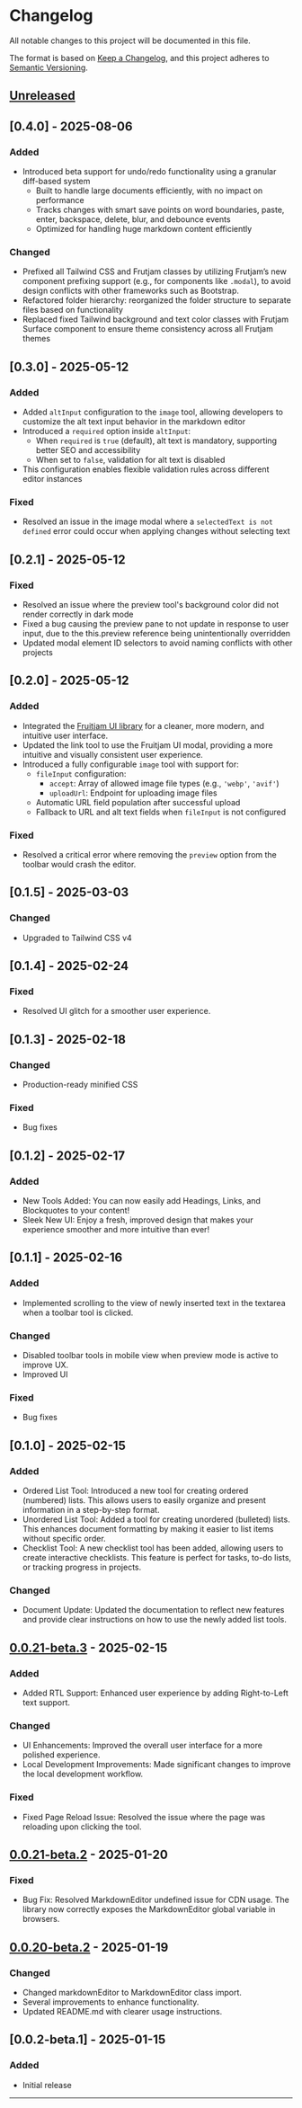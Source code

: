 # Changelog

All notable changes to this project will be documented in this file.

The format is based on [Keep a Changelog](https://keepachangelog.com/en/1.1.0/),
and this project adheres to [Semantic Versioning](https://semver.org/spec/v2.0.0.html).

## [Unreleased]

## [0.4.0] - 2025-08-06

### Added

- Introduced beta support for undo/redo functionality using a granular diff-based system
  - Built to handle large documents efficiently, with no impact on performance
  - Tracks changes with smart save points on word boundaries, paste, enter, backspace, delete, blur, and debounce events
  - Optimized for handling huge markdown content efficiently

### Changed

- Prefixed all Tailwind CSS and Frutjam classes by utilizing Frutjam’s new component prefixing support (e.g., for components like `.modal`), to avoid design conflicts with other frameworks such as Bootstrap.
- Refactored folder hierarchy: reorganized the folder structure to separate files based on functionality
- Replaced fixed Tailwind background and text color classes with Frutjam Surface component to ensure theme consistency across all Frutjam themes 

## [0.3.0] - 2025-05-12

### Added

- Added `altInput` configuration to the `image` tool, allowing developers to customize the alt text input behavior in the markdown editor
- Introduced a `required` option inside `altInput`:
  - When `required` is `true` (default), alt text is mandatory, supporting better SEO and accessibility
  - When set to `false`, validation for alt text is disabled
- This configuration enables flexible validation rules across different editor instances

### Fixed

- Resolved an issue in the image modal where a `selectedText is not defined` error could occur when applying changes without selecting text

## [0.2.1] - 2025-05-12

### Fixed

- Resolved an issue where the preview tool's background color did not render correctly in dark mode
- Fixed a bug causing the preview pane to not update in response to user input, due to the this.preview reference being unintentionally overridden
- Updated modal element ID selectors to avoid naming conflicts with other projects

## [0.2.0] - 2025-05-12

### Added

- Integrated the [Fruitjam UI library](https://github.com/fruitjam/ui) for a cleaner, more modern, and intuitive user interface.
- Updated the link tool to use the Fruitjam UI modal, providing a more intuitive and visually consistent user experience.
- Introduced a fully configurable `image` tool with support for:
  - `fileInput` configuration:
    - `accept`: Array of allowed image file types (e.g., `'webp'`, `'avif'`)
    - `uploadUrl`: Endpoint for uploading image files
  - Automatic URL field population after successful upload
  - Fallback to URL and alt text fields when `fileInput` is not configured

### Fixed

- Resolved a critical error where removing the `preview` option from the toolbar would crash the editor.

## [0.1.5] - 2025-03-03

### Changed

- Upgraded to Tailwind CSS v4

## [0.1.4] - 2025-02-24

### Fixed

- Resolved UI glitch for a smoother user experience.

## [0.1.3] - 2025-02-18

### Changed

- Production-ready minified CSS

### Fixed

- Bug fixes

## [0.1.2] - 2025-02-17

### Added

- New Tools Added: You can now easily add Headings, Links, and Blockquotes to your content!
- Sleek New UI: Enjoy a fresh, improved design that makes your experience smoother and more intuitive than ever!

## [0.1.1] - 2025-02-16

### Added

- Implemented scrolling to the view of newly inserted text in the textarea when a toolbar tool is clicked.

### Changed

- Disabled toolbar tools in mobile view when preview mode is active to improve UX.
- Improved UI

### Fixed

- Bug fixes

## [0.1.0] - 2025-02-15

### Added

- Ordered List Tool: Introduced a new tool for creating ordered (numbered) lists. This allows users to easily organize and present information in a step-by-step format.
- Unordered List Tool: Added a tool for creating unordered (bulleted) lists. This enhances document formatting by making it easier to list items without specific order.
- Checklist Tool: A new checklist tool has been added, allowing users to create interactive checklists. This feature is perfect for tasks, to-do lists, or tracking progress in projects.

### Changed

- Document Update: Updated the documentation to reflect new features and provide clear instructions on how to use the newly added list tools.

## [0.0.21-beta.3] - 2025-02-15

### Added

- Added RTL Support: Enhanced user experience by adding Right-to-Left text support.

### Changed

- UI Enhancements: Improved the overall user interface for a more polished experience.
- Local Development Improvements: Made significant changes to improve the local development workflow.

### Fixed

- Fixed Page Reload Issue: Resolved the issue where the page was reloading upon clicking the tool.

## [0.0.21-beta.2] - 2025-01-20

### Fixed

- Bug Fix: Resolved MarkdownEditor undefined issue for CDN usage. The library now correctly exposes the MarkdownEditor global variable in browsers.

## [0.0.20-beta.2] - 2025-01-19

### Changed

- Changed markdownEditor to MarkdownEditor class import.
- Several improvements to enhance functionality.
- Updated README.md with clearer usage instructions.

## [0.0.2-beta.1] - 2025-01-15

### Added

- Initial release

---

[Unreleased]: https://github.com/nezanuha/markdown-text-editor/compare/v0.3.0...HEAD
[v0.3.0]: https://github.com/nezanuha/markdown-text-editor/compare/v0.2.1...v0.3.0
[v0.2.1]: https://github.com/nezanuha/markdown-text-editor/compare/v0.2.0...v0.2.1
[v0.2.0]: https://github.com/nezanuha/markdown-text-editor/compare/v0.1.5...v0.2.0
[v0.1.5]: https://github.com/nezanuha/markdown-text-editor/compare/v0.1.4...v0.1.5
[v0.1.4]: https://github.com/nezanuha/markdown-text-editor/compare/v0.1.3...v0.1.4
[v0.1.3]: https://github.com/nezanuha/markdown-text-editor/compare/v0.1.2...v0.1.3
[v0.1.2]: https://github.com/nezanuha/markdown-text-editor/compare/v0.1.1...v0.1.2
[v0.1.1]: https://github.com/nezanuha/markdown-text-editor/compare/v0.1.0...v0.1.1
[v0.1.0]: https://github.com/nezanuha/markdown-text-editor/compare/v0.0.2-beta.1...v0.1.0
[v0.0.2-beta.1]: https://github.com/nezanuha/markdown-text-editor/compare/0.0.21-beta.3...v0.0.2-beta.1
[0.0.21-beta.3]: https://github.com/nezanuha/markdown-text-editor/compare/0.0.21-beta.2...0.0.21-beta.3
[0.0.21-beta.2]: https://github.com/nezanuha/markdown-text-editor/compare/0.0.20-beta.2...0.0.21-beta.2
[0.0.20-beta.2]: https://github.com/nezanuha/markdown-text-editor/releases/tag/0.0.20-beta.2